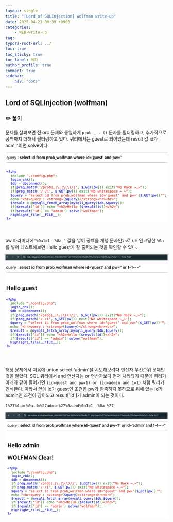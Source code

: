 ```yaml
---
layout: single
title: "[Lord of SQLInjection] wolfman write-up"
date: 2025-04-23 00:39 +0900
categories: 
    - WEB-write-up
tag:
typora-root-url: ../
toc: true
toc_sticky: true
toc_label: 목차
author_profile: true
comment: true
sidebar:
    nav: "docs"
---
```


## Lord of SQLInjection (wolfman)

### ✏️ 풀이

문제를 살펴보면 전 orc 문제와 동일하게 `prob _ . ()` 문자를 필터링하고, 추가적으로 공백까지 더해서 필터링하고 있다. 쿼리에서는 guest로 되어있는데 result 값 id가 admin이면 solve이다.

![image-20250423004035677](/images/2025-04-23-los-wolfman/image-20250423004035677.png)

<br>

pw 파라미터에`'%0a1=1--%0a-'` 값을 넣어 공백을 개행 문자인`\n`로 url 인코딩한 `%0a` 를 넣어 테스트해보면 Hello guest가 잘 출력되는 것을 확인할 수 있다.

![image-20250423004803495](/images/2025-04-23-los-wolfman/image-20250423004803495.png)

<br>

해당 문제에서 처음에 union select 'admin'을 시도해보려다 연산자 우선순위 문제인 것을 알았다. SQL 쿼리에서 and 연산자는 or 연산자보다 먼저 처리되기 때문에 쿼리가 아래와 같이 들어가면 `(id=guest and pw=1) or (id=admin and 1=1)` 처럼 쿼리가 인식한다. 따라서 앞에 id가 guest인 조건은 pw가 만족하지 못하므로 뒤에 있는 id가 admin인 조건이 참이되고 result['id']가 admin이 되는 것이다.

```
1%27%0aor%0aid=%27admin%27%0aand%0a1=1--%0a-%27
```

![image-20250423011003771](/images/2025-04-23-los-wolfman/image-20250423011003771.png)
